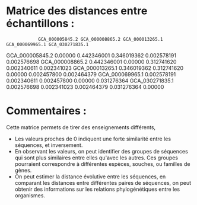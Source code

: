 # Matrice des distances entre échantillons :

	            GCA_000005845.2	GCA_000008865.2	GCA_000013265.1	GCA_000069965.1	GCA_030271835.1
GCA_000005845.2	0.00000	        0.442346001	    0.346019362	    0.002578191	    0.002576698
GCA_000008865.2	0.442346001	    0.00000	        0.312741620	    0.002340611	    0.002341023
GCA_000013265.1	0.346019362	    0.312741620	    0.00000	        0.002457800	    0.002464379
GCA_000069965.1	0.002578191	    0.002340611	    0.002457800	    0.00000	        0.031276364
GCA_030271835.1	0.002576698	    0.002341023	    0.002464379	    0.031276364	    0.00000

# Commentaires :

Cette matrice permets de tirer des enseignements différents,
- Les valeurs proches de 0 indiquent une forte similarité entre les séquences, et inversement.
- En observant les valeurs, on peut identifier des groupes de séquences qui sont plus similaires entre elles qu'avec les autres. Ces groupes pourraient correspondre à différentes espèces, souches, ou familles de gènes.
- On peut estimer la distance évolutive entre les séquences, en comparant les distances entre différentes paires de séquences, on peut obtenir des informations sur les relations phylogénétiques entre les organismes.